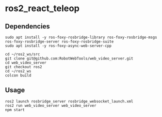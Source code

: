 # ros2_react_teleop

## Dependencies

```shell
sudo apt install -y ros-foxy-rosbridge-library ros-foxy-rosbridge-msgs ros-foxy-rosbridge-server ros-foxy-rosbridge-suite
sudo apt install -y ros-foxy-async-web-server-cpp
```

```shell
cd ~/ros2_ws/src
git clone git@github.com:RobotWebTools/web_video_server.git
cd web_video_server
git checkout ros2
cd ~/ros2_ws
colcon build
```

## Usage

```shell
ros2 launch rosbridge_server rosbridge_websocket_launch.xml
ros2 run web_video_server web_video_server
npm start
```
